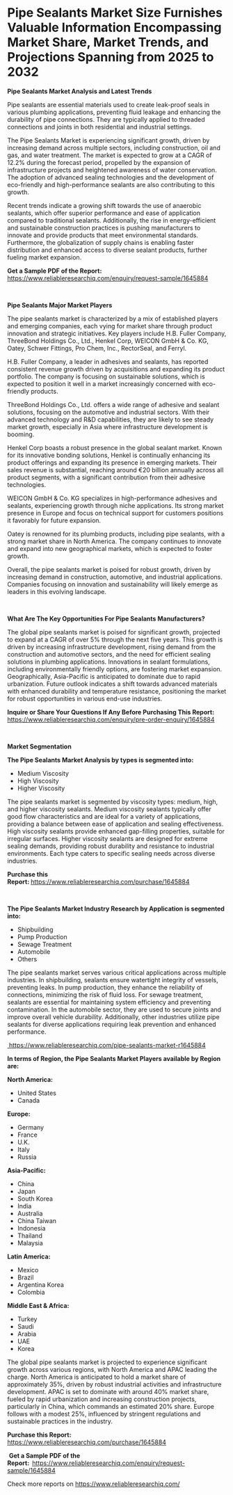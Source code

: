 <p><h1>Pipe Sealants Market Size Furnishes Valuable Information Encompassing Market Share, Market Trends, and Projections Spanning from 2025 to 2032</h1></p><p><strong>Pipe Sealants Market Analysis and Latest Trends</strong></p>
<p><p>Pipe sealants are essential materials used to create leak-proof seals in various plumbing applications, preventing fluid leakage and enhancing the durability of pipe connections. They are typically applied to threaded connections and joints in both residential and industrial settings.</p><p>The Pipe Sealants Market is experiencing significant growth, driven by increasing demand across multiple sectors, including construction, oil and gas, and water treatment. The market is expected to grow at a CAGR of 12.2% during the forecast period, propelled by the expansion of infrastructure projects and heightened awareness of water conservation. The adoption of advanced sealing technologies and the development of eco-friendly and high-performance sealants are also contributing to this growth.</p><p>Recent trends indicate a growing shift towards the use of anaerobic sealants, which offer superior performance and ease of application compared to traditional sealants. Additionally, the rise in energy-efficient and sustainable construction practices is pushing manufacturers to innovate and provide products that meet environmental standards. Furthermore, the globalization of supply chains is enabling faster distribution and enhanced access to diverse sealant products, further fueling market expansion.</p></p>
<p><strong>Get a Sample PDF of the Report:&nbsp;</strong> <a href="https://www.reliableresearchiq.com/enquiry/request-sample/1645884?utm_campaign=2222&utm_medium=2&utm_source=Github&utm_content=ia&utm_term=30012025&utm_id=pipe-sealants">https://www.reliableresearchiq.com/enquiry/request-sample/1645884</a></p>
<p>&nbsp;</p>
<p><strong>Pipe Sealants Major Market Players</strong></p>
<p><p>The pipe sealants market is characterized by a mix of established players and emerging companies, each vying for market share through product innovation and strategic initiatives. Key players include H.B. Fuller Company, ThreeBond Holdings Co., Ltd., Henkel Corp, WEICON GmbH & Co. KG, Oatey, Schwer Fittings, Pro Chem, Inc., RectorSeal, and Ferryl.</p><p>H.B. Fuller Company, a leader in adhesives and sealants, has reported consistent revenue growth driven by acquisitions and expanding its product portfolio. The company is focusing on sustainable solutions, which is expected to position it well in a market increasingly concerned with eco-friendly products.</p><p>ThreeBond Holdings Co., Ltd. offers a wide range of adhesive and sealant solutions, focusing on the automotive and industrial sectors. With their advanced technology and R&D capabilities, they are likely to see steady market growth, especially in Asia where infrastructure development is booming.</p><p>Henkel Corp boasts a robust presence in the global sealant market. Known for its innovative bonding solutions, Henkel is continually enhancing its product offerings and expanding its presence in emerging markets. Their sales revenue is substantial, reaching around €20 billion annually across all product segments, with a significant contribution from their adhesive technologies.</p><p>WEICON GmbH & Co. KG specializes in high-performance adhesives and sealants, experiencing growth through niche applications. Its strong market presence in Europe and focus on technical support for customers positions it favorably for future expansion.</p><p>Oatey is renowned for its plumbing products, including pipe sealants, with a strong market share in North America. The company continues to innovate and expand into new geographical markets, which is expected to foster growth.</p><p>Overall, the pipe sealants market is poised for robust growth, driven by increasing demand in construction, automotive, and industrial applications. Companies focusing on innovation and sustainability will likely emerge as leaders in this evolving landscape.</p></p>
<p>&nbsp;</p>
<p><strong>What Are The Key Opportunities For Pipe Sealants Manufacturers?</strong></p>
<p><p>The global pipe sealants market is poised for significant growth, projected to expand at a CAGR of over 5% through the next five years. This growth is driven by increasing infrastructure development, rising demand from the construction and automotive sectors, and the need for efficient sealing solutions in plumbing applications. Innovations in sealant formulations, including environmentally friendly options, are fostering market expansion. Geographically, Asia-Pacific is anticipated to dominate due to rapid urbanization. Future outlook indicates a shift towards advanced materials with enhanced durability and temperature resistance, positioning the market for robust opportunities in various end-use industries.</p></p>
<p><strong>Inquire or Share Your Questions If Any Before Purchasing This Report:</strong> <a href="https://www.reliableresearchiq.com/enquiry/pre-order-enquiry/1645884?utm_campaign=2222&utm_medium=2&utm_source=Github&utm_content=ia&utm_term=30012025&utm_id=pipe-sealants">https://www.reliableresearchiq.com/enquiry/pre-order-enquiry/1645884</a></p>
<p>&nbsp;</p>
<p><strong>Market Segmentation</strong></p>
<p><strong>The Pipe Sealants Market Analysis by types is segmented into:</strong></p>
<p><ul><li>Medium Viscosity</li><li>High Viscosity</li><li>Higher Viscosity</li></ul></p>
<p><p>The pipe sealants market is segmented by viscosity types: medium, high, and higher viscosity sealants. Medium viscosity sealants typically offer good flow characteristics and are ideal for a variety of applications, providing a balance between ease of application and sealing effectiveness. High viscosity sealants provide enhanced gap-filling properties, suitable for irregular surfaces. Higher viscosity sealants are designed for extreme sealing demands, providing robust durability and resistance to industrial environments. Each type caters to specific sealing needs across diverse industries.</p></p>
<p><strong>Purchase this Report:&nbsp;</strong><a href="https://www.reliableresearchiq.com/purchase/1645884?utm_campaign=2222&utm_medium=2&utm_source=Github&utm_content=ia&utm_term=30012025&utm_id=pipe-sealants">https://www.reliableresearchiq.com/purchase/1645884</a></p>
<p>&nbsp;</p>
<p><strong>The Pipe Sealants Market Industry Research by Application is segmented into:</strong></p>
<p><ul><li>Shipbuilding</li><li>Pump Production</li><li>Sewage Treatment</li><li>Automobile</li><li>Others</li></ul></p>
<p><p>The pipe sealants market serves various critical applications across multiple industries. In shipbuilding, sealants ensure watertight integrity of vessels, preventing leaks. In pump production, they enhance the reliability of connections, minimizing the risk of fluid loss. For sewage treatment, sealants are essential for maintaining system efficiency and preventing contamination. In the automobile sector, they are used to secure joints and improve overall vehicle durability. Additionally, other industries utilize pipe sealants for diverse applications requiring leak prevention and enhanced performance.</p></p>
<p><a href="https://www.reliableresearchiq.com/pipe-sealants-market-r1645884?utm_campaign=2222&utm_medium=2&utm_source=Github&utm_content=ia&utm_term=30012025&utm_id=pipe-sealants">&nbsp;https://www.reliableresearchiq.com/pipe-sealants-market-r1645884</a></p>
<p><strong>In terms of Region, the Pipe Sealants Market Players available by Region are:</strong></p>
<p>
    <p> <strong> North America: </strong>
        <ul>
            <li>United States</li>
            <li>Canada</li>
        </ul>
        </p> 
    <p> <strong> Europe: </strong>
        <ul>
            <li>Germany</li>
            <li>France</li>
            <li>U.K.</li>
            <li>Italy</li>
            <li>Russia</li>
        </ul>
        </p> 
    <p> <strong> Asia-Pacific: </strong>
        <ul>
            <li>China</li>
            <li>Japan</li>
            <li>South Korea</li>
            <li>India</li>
            <li>Australia</li>
            <li>China Taiwan</li>
            <li>Indonesia</li>
            <li>Thailand</li>
            <li>Malaysia</li>
        </ul>
        </p> 
    <p> <strong> Latin America: </strong>
        <ul>
            <li>Mexico</li>
            <li>Brazil</li>
            <li>Argentina Korea</li>
            <li>Colombia</li>
        </ul>
        </p> 
    <p> <strong> Middle East & Africa: </strong>
        <ul>
            <li>Turkey</li>
            <li>Saudi</li>
            <li>Arabia</li>
            <li>UAE</li>
            <li>Korea</li>
        </ul>
    </p>
    </p>
<p><p>The global pipe sealants market is projected to experience significant growth across various regions, with North America and APAC leading the charge. North America is anticipated to hold a market share of approximately 35%, driven by robust industrial activities and infrastructure development. APAC is set to dominate with around 40% market share, fueled by rapid urbanization and increasing construction projects, particularly in China, which commands an estimated 20% share. Europe follows with a modest 25%, influenced by stringent regulations and sustainable practices in the industry.</p></p>
<p><strong>Purchase this Report: </strong><a href="https://www.reliableresearchiq.com/purchase/1645884?utm_campaign=2222&utm_medium=2&utm_source=Github&utm_content=ia&utm_term=30012025&utm_id=pipe-sealants">https://www.reliableresearchiq.com/purchase/1645884</a></p>
<p>&nbsp;<strong>Get a Sample PDF of the Report:&nbsp;&nbsp;</strong><a href="https://www.reliableresearchiq.com/enquiry/request-sample/1645884?utm_campaign=2222&utm_medium=2&utm_source=Github&utm_content=ia&utm_term=30012025&utm_id=pipe-sealants">https://www.reliableresearchiq.com/enquiry/request-sample/1645884</a></p>
<p><strong></strong></p>
<p>Check more reports on <a href="https://www.reliableresearchiq.com/?utm_campaign=2222&utm_medium=2&utm_source=Github&utm_content=ia&utm_term=30012025&utm_id=pipe-sealants">https://www.reliableresearchiq.com/</a></p>
